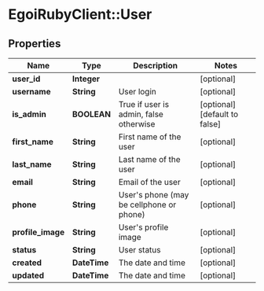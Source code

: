 # EgoiRubyClient::User

## Properties
Name | Type | Description | Notes
------------ | ------------- | ------------- | -------------
**user_id** | **Integer** |  | [optional] 
**username** | **String** | User login | [optional] 
**is_admin** | **BOOLEAN** | True if user is admin, false otherwise | [optional] [default to false]
**first_name** | **String** | First name of the user | [optional] 
**last_name** | **String** | Last name of the user | [optional] 
**email** | **String** | Email of the user | [optional] 
**phone** | **String** | User&#39;s phone (may be cellphone or phone) | [optional] 
**profile_image** | **String** | User&#39;s profile image | [optional] 
**status** | **String** | User status | [optional] 
**created** | **DateTime** | The date and time | [optional] 
**updated** | **DateTime** | The date and time | [optional] 


